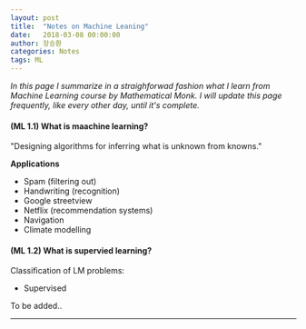 ```yaml
---
layout: post
title:  "Notes on Machine Leaning"
date:   2018-03-08 00:00:00
author: 장승환
categories: Notes
tags: ML
---
```


*In this page I summarize in a straighforwad fashion what I learn from Machine Learning course by Mathematical Monk.*
*I will update this page frequently, like every other day, until it's complete.*

#### (ML 1.1) What is maachine learning?

"Designing algorithms for inferring what is unknown from knowns."

**Applications**
 * Spam (filtering out)
 * Handwriting (recognition)
 * Google streetview
 * Netflix (recommendation systems)
 * Navigation
 * Climate modelling

 #### (ML 1.2) What is supervied learning?

 Classification of LM problems:
 * Supervised
 
$$ $$

To be added..

---


